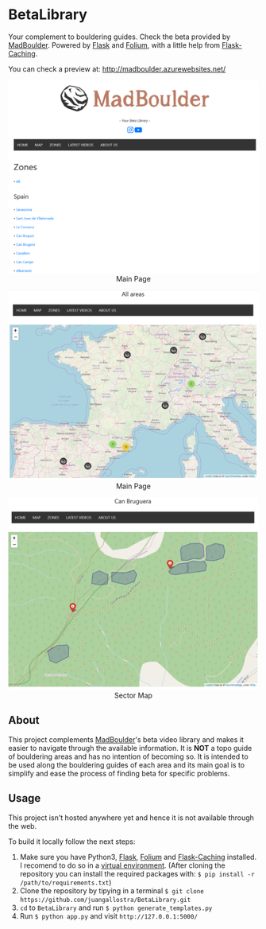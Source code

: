 # BetaLibrary

Your complement to bouldering guides. Check the beta provided by [MadBoulder](https://www.youtube.com/channel/UCX9ok0rHnvnENLSK7jdnXxA). Powered by [Flask](http://flask.pocoo.org/) and [Folium](https://python-visualization.github.io/folium/), with a little help from [Flask-Caching](https://flask-caching.readthedocs.io/en/latest/#).

You can check a preview at: http://madboulder.azurewebsites.net/

<p align="center" style="text-align:center;">
<img src="/extras/home.PNG"><br>
Main Page
</p>

<p align="center" style="text-align:center;">
<img src="/extras/map.PNG"><br>
Main Page
</p>

<p align="center" style="text-align:center;">
<img src="/extras/detail.PNG"><br>
Sector Map
</p>

## About

This project complements [MadBoulder](https://www.youtube.com/channel/UCX9ok0rHnvnENLSK7jdnXxA)'s beta video library and makes it easier to navigate through the available information. It is **NOT** a topo guide of bouldering areas and has no intention of becoming so. It is intended to be used along the bouldering guides of each area and its main goal is to simplify and ease the process of finding beta for specific problems.

## Usage

This project isn't hosted anywhere yet and hence it is not available through the web.

To build it locally follow the next steps:

1. Make sure you have Python3, [Flask](http://flask.pocoo.org/), [Folium](https://python-visualization.github.io/folium/) and [Flask-Caching](https://flask-caching.readthedocs.io/en/latest/#) installed. I recomend to do so in a [virtual environment](https://virtualenv.pypa.io/en/latest/). (After cloning the repository you can install the required packages with: `$ pip install -r /path/to/requirements.txt`)
2. Clone the repository by tipying in a terminal `$ git clone https://github.com/juangallostra/BetaLibrary.git`
3. `cd` to `BetaLibrary` and run `$ python generate_templates.py`
4. Run `$ python app.py` and visit `http://127.0.0.1:5000/`
